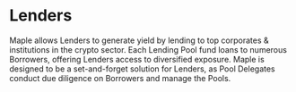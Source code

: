 # Lenders

Maple allows Lenders to generate yield by lending to top corporates & institutions in the crypto sector. Each Lending Pool fund loans to numerous Borrowers, offering Lenders access to diversified exposure. Maple is designed to be a set-and-forget solution for Lenders, as Pool Delegates conduct due diligence on Borrowers and manage the Pools.
